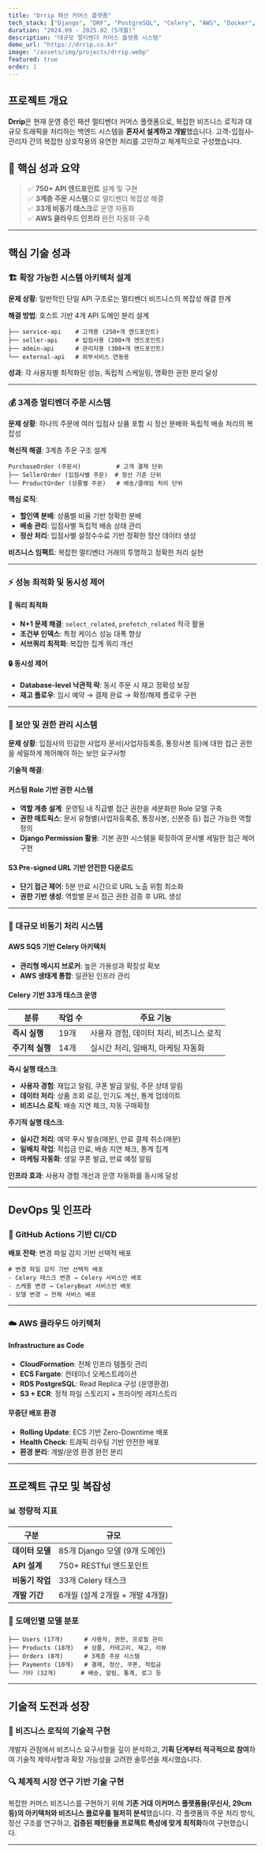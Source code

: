 ```yaml
---
title: "Drrip 패션 커머스 플랫폼"
tech_stack: ["Django", "DRF", "PostgreSQL", "Celery", "AWS", "Docker", "GitHub Actions"]
duration: "2024.09 - 2025.02 (5개월)"
description: "대규모 멀티벤더 커머스 플랫폼 시스템"
demo_url: "https://drrip.co.kr"
image: "/assets/img/projects/drrip.webp"
featured: true
order: 1
---
```


## 프로젝트 개요

**Drrip**은 현재 운영 중인 패션 멀티벤더 커머스 플랫폼으로, 복잡한 비즈니스 로직과 대규모 트래픽을 처리하는 백엔드 시스템을 **혼자서 설계하고 개발**했습니다. 고객-입점사-관리자 간의 복잡한 상호작용의 유연한 처리를 고민하고 체계적으로 구성했습니다.

## 🎯 핵심 성과 요약

> ✅ **750+ API 엔드포인트** 설계 및 구현   
> ✅ **3계층 주문 시스템**으로 멀티벤더 복잡성 해결   
> ✅ **33개 비동기 태스크**로 운영 자동화   
> ✅ **AWS 클라우드 인프라** 완전 자동화 구축  

---

## 핵심 기술 성과

### 🏗️ 확장 가능한 시스템 아키텍처 설계

**문제 상황**: 일반적인 단일 API 구조로는 멀티벤더 비즈니스의 복잡성 해결 한계

**해결 방법**: 호스트 기반 4개 API 도메인 분리 설계

```
├── service-api    # 고객용 (250+개 엔드포인트)
├── seller-api     # 입점사용 (200+개 엔드포인트)  
├── admin-api      # 관리자용 (300+개 엔드포인트)
└── external-api   # 외부서비스 연동용
```

**성과**: 각 사용자별 최적화된 성능, 독립적 스케일링, 명확한 권한 분리 달성

---

### 💰 3계층 멀티벤더 주문 시스템

**문제 상황**: 하나의 주문에 여러 입점사 상품 포함 시 정산 분배와 독립적 배송 처리의 복잡성

**혁신적 해결**: 3계층 주문 구조 설계

```
PurchaseOrder (주문서)          # 고객 결제 단위
├── SellerOrder (입점사별 주문)  # 정산 기준 단위  
└── ProductOrder (상품별 주문)   # 배송/클레임 처리 단위
```

**핵심 로직**:
- **할인액 분배**: 상품별 비율 기반 정확한 분배
- **배송 관리**: 입점사별 독립적 배송 상태 관리
- **정산 처리**: 입점사별 설정수수료 기반 정확한 정산 데이터 생성

**비즈니스 임팩트**: 복잡한 멀티벤더 거래의 투명하고 정확한 처리 실현

---

### ⚡ 성능 최적화 및 동시성 제어

#### 🚀 쿼리 최적화
- **N+1 문제 해결**: `select_related`, `prefetch_related` 적극 활용
- **조건부 인덱스**: 특정 케이스 성능 대폭 향상
- **서브쿼리 최적화**: 복잡한 집계 쿼리 개선

#### 🔒 동시성 제어
- **Database-level 낙관적 락**: 동시 주문 시 재고 정확성 보장
- **재고 플로우**: 임시 예약 → 결제 완료 → 확정/해제 플로우 구현

---

### 🔐 보안 및 권한 관리 시스템

**문제 상황**: 입점사의 민감한 사업자 문서(사업자등록증, 통장사본 등)에 대한 접근 권한을 세밀하게 제어해야 하는 보안 요구사항

**기술적 해결**:

#### **커스텀 Role 기반 권한 시스템**
- **역할 계층 설계**: 운영팀 내 직급별 접근 권한을 세분화한 Role 모델 구축
- **권한 매트릭스**: 문서 유형별(사업자등록증, 통장사본, 신분증 등) 접근 가능한 역할 정의
- **Django Permission 활용**: 기본 권한 시스템을 확장하여 문서별 세밀한 접근 제어 구현

#### **S3 Pre-signed URL 기반 안전한 다운로드**
- **단기 접근 제어**: 5분 만료 시간으로 URL 노출 위험 최소화
- **권한 기반 생성**: 역할별 문서 접근 권한 검증 후 URL 생성

---

### 🔄 대규모 비동기 처리 시스템

#### **AWS SQS 기반 Celery 아키텍처**
- **관리형 메시지 브로커**: 높은 가용성과 확장성 확보
- **AWS 생태계 통합**: 일관된 인프라 관리

#### **Celery 기반 33개 태스크 운영**

| 분류 | 작업 수 | 주요 기능 |
|------|---------|-----------|
| **즉시 실행** | 19개 | 사용자 경험, 데이터 처리, 비즈니스 로직 |
| **주기적 실행** | 14개 | 실시간 처리, 일배치, 마케팅 자동화 |

**즉시 실행 태스크**:
- **사용자 경험**: 재입고 알림, 쿠폰 발급 알림, 주문 상태 알림
- **데이터 처리**: 상품 조회 로깅, 인기도 계산, 통계 업데이트
- **비즈니스 로직**: 배송 지연 체크, 자동 구매확정

**주기적 실행 태스크**:
- **실시간 처리**: 예약 푸시 발송(매분), 만료 결제 취소(매분)
- **일배치 작업**: 적립금 만료, 배송 지연 체크, 통계 집계
- **마케팅 자동화**: 생일 쿠폰 발급, 만료 예정 알림

**인프라 효과**: 사용자 경험 개선과 운영 자동화를 동시에 달성

---

## DevOps 및 인프라

### 🚀 GitHub Actions 기반 CI/CD

**배포 전략**: 변경 파일 감지 기반 선택적 배포

```
# 변경 파일 감지 기반 선택적 배포
- Celery 태스크 변경 → Celery 서비스만 배포
- 스케줄 변경 → CeleryBeat 서비스만 배포
- 모델 변경 → 전체 서비스 배포
```

---

### ☁️ AWS 클라우드 아키텍처

#### **Infrastructure as Code**
- **CloudFormation**: 전체 인프라 템플릿 관리
- **ECS Fargate**: 컨테이너 오케스트레이션
- **RDS PostgreSQL**: Read Replica 구성 (운영환경)
- **S3 + ECR**: 정적 파일 스토리지 + 프라이빗 레지스트리

#### **무중단 배포 환경**
- **Rolling Update**: ECS 기반 Zero-Downtime 배포
- **Health Check**: 트래픽 라우팅 기반 안전한 배포
- **환경 분리**: 개발/운영 환경 완전 분리

---

## 프로젝트 규모 및 복잡성

### 📊 정량적 지표

| 구분 | 규모 |
|------|------|
| **데이터 모델** | 85개 Django 모델 (9개 도메인) |
| **API 설계** | 750+ RESTful 엔드포인트 |
| **비동기 작업** | 33개 Celery 태스크 |
| **개발 기간** | 6개월 (설계 2개월 + 개발 4개월) |

### 🎯 도메인별 모델 분포

```
├── Users (17개)      # 사용자, 권한, 프로필 관리
├── Products (18개)   # 상품, 카테고리, 재고, 리뷰  
├── Orders (8개)      # 3계층 주문 시스템
├── Payments (10개)   # 결제, 정산, 쿠폰, 적립금
└── 기타 (32개)       # 배송, 알림, 통계, 로그 등
```

---

## 기술적 도전과 성장

### 🧠 비즈니스 로직의 기술적 구현
개발자 관점에서 비즈니스 요구사항을 깊이 분석하고, **기획 단계부터 적극적으로 참여**하여 기술적 제약사항과 확장 가능성을 고려한 솔루션을 제시했습니다.

### 🔍 체계적 시장 연구 기반 기술 구현
복잡한 커머스 비즈니스를 구현하기 위해 **기존 거대 이커머스 플랫폼들(무신사, 29cm 등)의 아키텍처와 비즈니스 플로우를 철저히 분석**했습니다. 각 플랫폼의 주문 처리 방식, 정산 구조를 연구하고, **검증된 패턴들을 프로젝트 특성에 맞게 최적화**하여 구현했습니다.

---